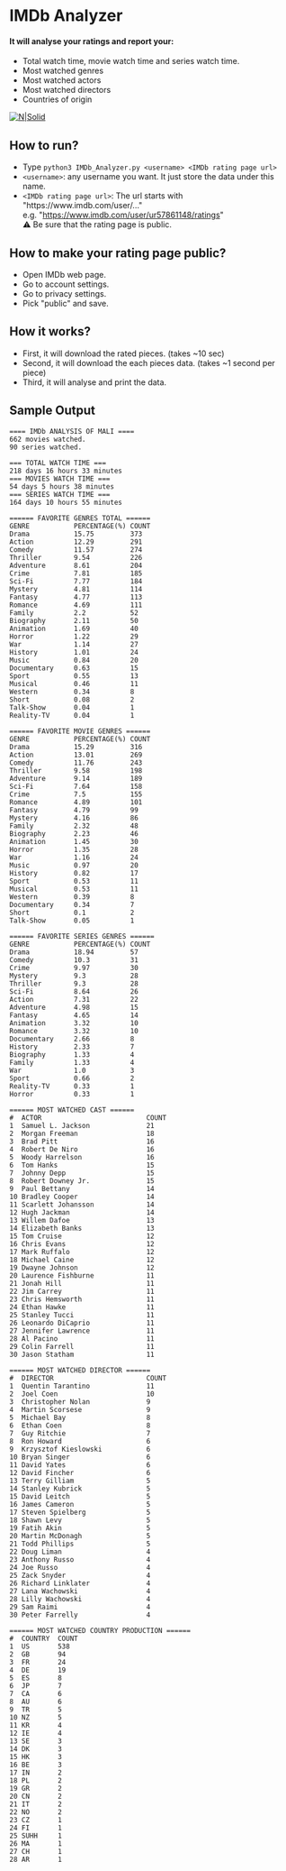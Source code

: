 # IMDb Analyzer
#### It will analyse your ratings and report your:
- Total watch time, movie watch time and series watch time.
- Most watched genres
- Most watched actors
- Most watched directors
- Countries of origin

[![N|Solid](https://ia.media-imdb.com/images/M/MV5BMTk3ODA4Mjc0NF5BMl5BcG5nXkFtZTgwNDc1MzQ2OTE@._V1_.png)](https://www.imdb.com)


## How to run?
- Type ```python3 IMDb_Analyzer.py <username> <IMDb rating page url> ```
- ```<username>```: any username you want. It just store the data under this name.
- ```<IMDb rating page url>```: The url starts with "https[]()://www[]().imdb.com/user/..." \
e.g. "https://www.imdb.com/user/ur57861148/ratings" \
⚠️ Be sure that the rating page is public.

## How to make your rating page public?
- Open IMDb web page.
- Go to account settings.
- Go to privacy settings.
- Pick "public" and save.

## How it works?
- First, it will download the rated pieces. (takes ~10 sec)
- Second, it will download the each pieces data. (takes ~1 second per piece)
- Third, it will analyse and print the data.

## Sample Output
```
==== IMDb ANALYSIS OF MALI ====
662 movies watched.
90 series watched.

=== TOTAL WATCH TIME ===
218 days 16 hours 33 minutes
=== MOVIES WATCH TIME ===
54 days 5 hours 38 minutes
=== SERIES WATCH TIME ===
164 days 10 hours 55 minutes

====== FAVORITE GENRES TOTAL ======
GENRE           PERCENTAGE(%) COUNT
Drama           15.75         373
Action          12.29         291
Comedy          11.57         274
Thriller        9.54          226
Adventure       8.61          204
Crime           7.81          185
Sci-Fi          7.77          184
Mystery         4.81          114
Fantasy         4.77          113
Romance         4.69          111
Family          2.2           52 
Biography       2.11          50 
Animation       1.69          40 
Horror          1.22          29 
War             1.14          27 
History         1.01          24 
Music           0.84          20 
Documentary     0.63          15 
Sport           0.55          13 
Musical         0.46          11 
Western         0.34          8  
Short           0.08          2  
Talk-Show       0.04          1  
Reality-TV      0.04          1  

====== FAVORITE MOVIE GENRES ======
GENRE           PERCENTAGE(%) COUNT
Drama           15.29         316
Action          13.01         269
Comedy          11.76         243
Thriller        9.58          198
Adventure       9.14          189
Sci-Fi          7.64          158
Crime           7.5           155
Romance         4.89          101
Fantasy         4.79          99 
Mystery         4.16          86 
Family          2.32          48 
Biography       2.23          46 
Animation       1.45          30 
Horror          1.35          28 
War             1.16          24 
Music           0.97          20 
History         0.82          17 
Sport           0.53          11 
Musical         0.53          11 
Western         0.39          8  
Documentary     0.34          7  
Short           0.1           2  
Talk-Show       0.05          1  

====== FAVORITE SERIES GENRES ======
GENRE           PERCENTAGE(%) COUNT
Drama           18.94         57 
Comedy          10.3          31 
Crime           9.97          30 
Mystery         9.3           28 
Thriller        9.3           28 
Sci-Fi          8.64          26 
Action          7.31          22 
Adventure       4.98          15 
Fantasy         4.65          14 
Animation       3.32          10 
Romance         3.32          10 
Documentary     2.66          8  
History         2.33          7  
Biography       1.33          4  
Family          1.33          4  
War             1.0           3  
Sport           0.66          2  
Reality-TV      0.33          1  
Horror          0.33          1  

====== MOST WATCHED CAST ======
#  ACTOR                          COUNT
1  Samuel L. Jackson              21 
2  Morgan Freeman                 18 
3  Brad Pitt                      16 
4  Robert De Niro                 16 
5  Woody Harrelson                16 
6  Tom Hanks                      15 
7  Johnny Depp                    15 
8  Robert Downey Jr.              15 
9  Paul Bettany                   14 
10 Bradley Cooper                 14 
11 Scarlett Johansson             14 
12 Hugh Jackman                   14 
13 Willem Dafoe                   13 
14 Elizabeth Banks                13 
15 Tom Cruise                     12 
16 Chris Evans                    12 
17 Mark Ruffalo                   12 
18 Michael Caine                  12 
19 Dwayne Johnson                 12 
20 Laurence Fishburne             11 
21 Jonah Hill                     11 
22 Jim Carrey                     11 
23 Chris Hemsworth                11 
24 Ethan Hawke                    11 
25 Stanley Tucci                  11 
26 Leonardo DiCaprio              11 
27 Jennifer Lawrence              11 
28 Al Pacino                      11 
29 Colin Farrell                  11 
30 Jason Statham                  11 

====== MOST WATCHED DIRECTOR ======
#  DIRECTOR                       COUNT
1  Quentin Tarantino              11 
2  Joel Coen                      10 
3  Christopher Nolan              9  
4  Martin Scorsese                9  
5  Michael Bay                    8  
6  Ethan Coen                     8  
7  Guy Ritchie                    7  
8  Ron Howard                     6  
9  Krzysztof Kieslowski           6  
10 Bryan Singer                   6  
11 David Yates                    6  
12 David Fincher                  6  
13 Terry Gilliam                  5  
14 Stanley Kubrick                5  
15 David Leitch                   5  
16 James Cameron                  5  
17 Steven Spielberg               5  
18 Shawn Levy                     5  
19 Fatih Akin                     5  
20 Martin McDonagh                5  
21 Todd Phillips                  5  
22 Doug Liman                     4  
23 Anthony Russo                  4  
24 Joe Russo                      4  
25 Zack Snyder                    4  
26 Richard Linklater              4  
27 Lana Wachowski                 4  
28 Lilly Wachowski                4  
29 Sam Raimi                      4  
30 Peter Farrelly                 4  

====== MOST WATCHED COUNTRY PRODUCTION ======
#  COUNTRY  COUNT
1  US       538
2  GB       94 
3  FR       24 
4  DE       19 
5  ES       8  
6  JP       7  
7  CA       6  
8  AU       6  
9  TR       5  
10 NZ       5  
11 KR       4  
12 IE       4  
13 SE       3  
14 DK       3  
15 HK       3  
16 BE       3  
17 IN       2  
18 PL       2  
19 GR       2  
20 CN       2  
21 IT       2  
22 NO       2  
23 CZ       1  
24 FI       1  
25 SUHH     1  
26 MA       1  
27 CH       1  
28 AR       1  
```
